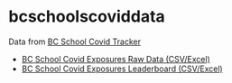 # bcschoolscoviddata

Data from [BC School Covid Tracker](https://bcschoolcovidtracker.knack.com/bc-school-covid-tracker#home/)

* [BC School Covid Exposures Raw Data (CSV/Excel)](./data/bc_school_covid_events_raw_data.csv)
* [BC School Covid Exposures Leaderboard (CSV/Excel)](./data/leaderboard.csv)

